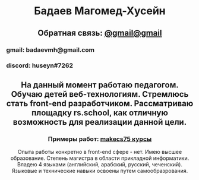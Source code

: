<h1 align="center">Бадаев Магомед-Хусейн</h1>
<h2 align="center">Обратная связь: <a href="">@gmail</a><a href="badaevmh@gmail.com">@gmail</a></h2>
<h3>gmail: badaevmh@gmail.com</h3>
<h3>discord: huseyn#7262</h3>
<h2 align="center">На данный момент работаю педагогом. Обучаю детей веб-технологиям. Стремлюсь стать front-end разработчиком. Рассматриваю площадку rs.school, как отличную возможность для реализации данной цели.</h2>
<h3 align="center">Примеры работ: <a href="https://makecs75.ru">makecs75 курсы</a></h3>
<p align="center">Опыта работы конкретно в front-end сфере - нет.
Имею высшее образование. Степень магистра в области прикладной информатики. Владею 4 языками (английский, арабский, русский, чеченский). Языковые и технические навыки освоены путем самообразрования.</p>
